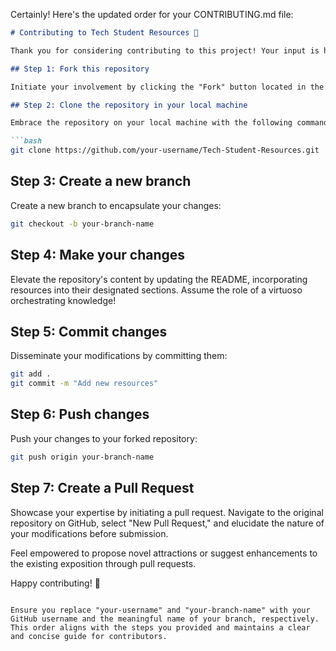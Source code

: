 Certainly! Here's the updated order for your CONTRIBUTING.md file:

```markdown
# Contributing to Tech Student Resources 🚀

Thank you for considering contributing to this project! Your input is highly valued. Follow the steps below to make your contribution:

## Step 1: Fork this repository

Initiate your involvement by clicking the "Fork" button located in the upper right corner of the repository.

## Step 2: Clone the repository in your local machine

Embrace the repository on your local machine with the following command, akin to a virtuoso:

```bash
git clone https://github.com/your-username/Tech-Student-Resources.git
```

## Step 3: Create a new branch

Create a new branch to encapsulate your changes:

```bash
git checkout -b your-branch-name
```

## Step 4: Make your changes

Elevate the repository's content by updating the README, incorporating resources into their designated sections. Assume the role of a virtuoso orchestrating knowledge!

## Step 5: Commit changes

Disseminate your modifications by committing them:

```bash
git add .
git commit -m "Add new resources"
```

## Step 6: Push changes

Push your changes to your forked repository:

```bash
git push origin your-branch-name
```

## Step 7: Create a Pull Request

Showcase your expertise by initiating a pull request. Navigate to the original repository on GitHub, select "New Pull Request," and elucidate the nature of your modifications before submission.

Feel empowered to propose novel attractions or suggest enhancements to the existing exposition through pull requests.

Happy contributing! 🎉
```

Ensure you replace "your-username" and "your-branch-name" with your GitHub username and the meaningful name of your branch, respectively. This order aligns with the steps you provided and maintains a clear and concise guide for contributors.